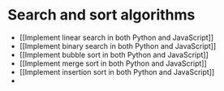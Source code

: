 # Search and sort algorithms

- [[Implement linear search in both Python and JavaScript]]
- [[Implement binary search in both Python and JavaScript]]
- [[Implement bubble sort in both Python and JavaScript]]
- [[Implement merge sort in both Python and JavaScript]]
- [[Implement insertion sort in both Python and JavaScript]]
- 